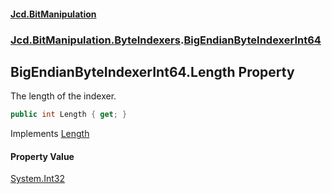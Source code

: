 ﻿#### [Jcd.BitManipulation](index.md 'index')

### [Jcd.BitManipulation.ByteIndexers](Jcd.BitManipulation.ByteIndexers.md 'Jcd.BitManipulation.ByteIndexers').[BigEndianByteIndexerInt64](Jcd.BitManipulation.ByteIndexers.BigEndianByteIndexerInt64.md 'Jcd.BitManipulation.ByteIndexers.BigEndianByteIndexerInt64')

## BigEndianByteIndexerInt64.Length Property

The length of the indexer.

```csharp
public int Length { get; }
```

Implements [Length](Jcd.BitManipulation.ByteIndexers.IByteIndexer.Length.md 'Jcd.BitManipulation.ByteIndexers.IByteIndexer.Length')

#### Property Value

[System.Int32](https://docs.microsoft.com/en-us/dotnet/api/System.Int32 'System.Int32')